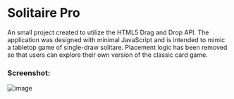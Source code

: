# Solitaire Pro

An small project created to utilize the HTML5 Drag and Drop API. The application was designed with minimal JavaScript and is intended to mimic a tabletop game of single-draw solitare. Placement logic has been removed so that users can explore their own version of the classic card game.


### Screenshot:
![image](https://user-images.githubusercontent.com/64016811/207778357-ef3d94fc-3c98-45d3-9d1b-20445e4d284e.png)


